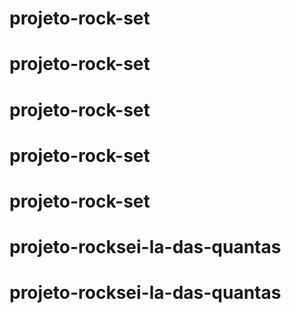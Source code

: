 # projeto-rock-set
# projeto-rock-set
# projeto-rock-set
# projeto-rock-set
# projeto-rock-set
# projeto-rocksei-la-das-quantas
# projeto-rocksei-la-das-quantas
